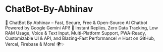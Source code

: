 # ChatBot-By-Abhinav
🚀 ChatBot By Abhinav – Fast, Secure, Free &amp; Open-Source AI Chatbot Powered by Google Gemini API! 💬 Instant Replies, Zero Data Tracking, Low RAM Usage, Voice &amp; Text Input, Multi-Platform Support, PWA-Ready, Customizable UI &amp; API, and Blazing-Fast Performance! 🔥 Host on GitHub, Vercel, Firebase &amp; More! 🌍✨
